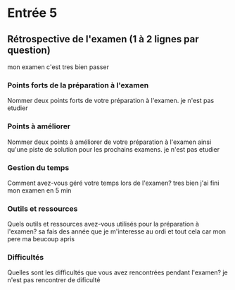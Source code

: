 # Entrée 5
## Rétrospective de l'examen (1 à 2 lignes par question)
mon examen c'est tres bien passer 
### Points forts de la préparation à l'examen
Nommer deux points forts de votre préparation à l'examen. 
je n'est pas etudier
### Points à améliorer
Nommer deux points à améliorer de votre préparation à l'examen ainsi qu'une piste de solution pour les prochains examens. 
je n'est pas etudier
### Gestion du temps
Comment avez-vous géré votre temps lors de l'examen?
tres bien j'ai fini mon examen en 5 min
### Outils et ressources
Quels outils et ressources avez-vous utilisés pour la préparation à l'examen?
sa fais des année que je m'interesse au ordi et tout cela car mon pere ma beucoup apris
### Difficultés
Quelles sont les difficultés que vous avez rencontrées pendant l'examen?
je n'est pas rencontrer de dificulté
